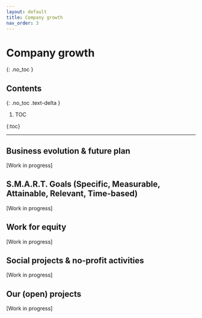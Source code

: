 ```yaml
---
layout: default
title: Company growth
nav_order: 3
---
```


# Company growth

{: .no_toc }

## Contents

{: .no_toc .text-delta }

1. TOC

{:toc}

---

## Business evolution & future plan

[Work in progress]

## S.M.A.R.T. Goals (Specific, Measurable, Attainable, Relevant, Time-based)

[Work in progress]

## Work for equity

[Work in progress]

## Social projects & no-profit activities

[Work in progress]

## Our (open) projects

[Work in progress]
